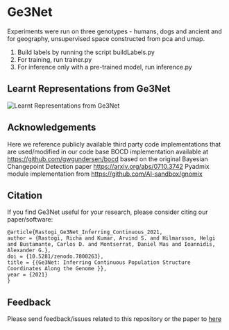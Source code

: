 # Ge3Net

Experiments were run on three genotypes - humans, dogs and ancient and for geography, unsupervised space constructed from pca and umap. 
1. Build labels by running the script buildLabels.py
2. For training, run trainer.py
3. For inference only with a pre-trained model, run inference.py

## Learnt Representations from Ge3Net
![Learnt Representations from Ge3Net](./images/LearntRepresentations.svg)

<!-- ## Project structure


```console
$ tree
.
├── README.md
├── data                  # <-- Directory with raw and intermediate data
│   ├── data.xml          # <-- Initial XML StackOverflow dataset (raw data)
│   ├── data.xml.dvc      # <-- .dvc file - a placeholder/pointer to raw data
│   ├── features          # <-- Extracted feature matrices
│   │   ├── test.pkl
│   │   └── train.pkl
│   └── prepared          # <-- Processed dataset (split and TSV formatted)
│       ├── test.tsv
│       └── train.tsv
├── evaluation
│   ├── importance.png    # <-- Feature importance plot
│   └── plots             # <-- Data points for ROC, PRC, confusion matrix
│       ├── confusion_matrix.json
│       ├── precision_recall.json
│       └── roc.json
├── dvc.lock
├── dvc.yaml              # <-- DVC pipeline file
├── model.pkl             # <-- Trained model file
├── params.yaml           # <-- Parameters file
├── evaluation.json       # <-- Binary classifier final metrics (e.g. AUC)
└── src                   # <-- Source code to run the pipeline stages
    ├── evaluate.py
    ├── featurization.py
    ├── prepare.py
    ├── requirements.txt  # <-- Python dependencies needed in the project
    └── train.py
``` -->
## Acknowledgements
Here we reference publicly available third party code implementations that are used/modified in our code base
BOCD implementation available at <https://github.com/gwgundersen/bocd> based on the original Bayesian Changepoint Detection paper <https://arxiv.org/abs/0710.3742>
Pyadmix module implementation from <https://github.com/AI-sandbox/gnomix>

## Citation
If you find Ge3Net useful for your research, please consider citing our paper/software:
```
@article{Rastogi_Ge3Net_Inferring_Continuous_2021,
author = {Rastogi, Richa and Kumar, Arvind S. and Hilmarsson, Helgi and Bustamante, Carlos D. and Montserrat, Daniel Mas and Ioannidis, Alexander G.},
doi = {10.5281/zenodo.7800263},
title = {{Ge3Net: Inferring Continuous Population Structure Coordinates Along the Genome }},
year = {2021}
}
```

## Feedback
Please send feedback/issues related to this repository or the paper to [here](rr568@cornell.edu)

